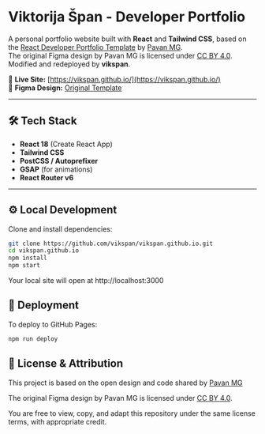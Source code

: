 # Viktorija Špan - Developer Portfolio

A personal portfolio website built with **React** and **Tailwind CSS**, based on the [React Developer Portfolio Template](https://github.com/pavanmg007/react-developer-portfolio-template) by [Pavan MG](https://github.com/pavanmg007).  
The original Figma design by Pavan MG is licensed under [CC BY 4.0](https://creativecommons.org/licenses/by/4.0/).  
Modified and redeployed by **vikspan**.

🔗 **Live Site:** [https://vikspan.github.io/](https://vikspan.github.io/)  
🎨 **Figma Design:** [Original Template](https://www.figma.com/community/file/1116246660507537002)

---

## 🛠️ Tech Stack
- **React 18** (Create React App)
- **Tailwind CSS**
- **PostCSS / Autoprefixer**
- **GSAP** (for animations)
- **React Router v6**

---

## ⚙️ Local Development

Clone and install dependencies:

```bash
git clone https://github.com/vikspan/vikspan.github.io.git
cd vikspan.github.io
npm install
npm start
```

Your local site will open at http://localhost:3000

## 🚀 Deployment

To deploy to GitHub Pages:

```bash
npm run deploy
```

## 📄 License & Attribution

This project is based on the open design and code shared by [Pavan MG](https://github.com/pavanmg007)

The original Figma design by Pavan MG is licensed under [CC BY 4.0](https://creativecommons.org/licenses/by/4.0/).  

You are free to view, copy, and adapt this repository under the same license terms, with appropriate credit.